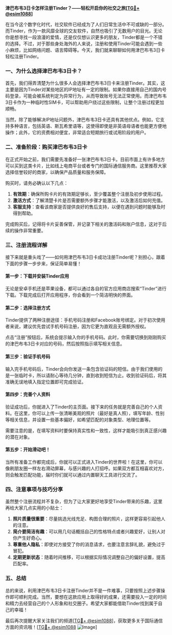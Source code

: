 **津巴布韦3日卡怎样注册Tinder？——轻松开启你的社交之旅[[TG💪+ @esim1088](https://t.me/s/esim1088)]**

在当今这个数字化时代，社交软件已经成为了人们日常生活中不可或缺的一部分。而Tinder，作为一款风靡全球的交友软件，自然也吸引了无数用户的目光。无论你是想寻找一段浪漫的爱情，还是仅仅想认识更多的朋友，Tinder都是一个不错的选择。不过，对于那些身处海外的人来说，注册和使用Tinder可能会遇到一些小麻烦，比如网络问题、语言障碍等。今天，我们就来聊聊如何用津巴布韦3日卡轻松注册Tinder。

### 一、为什么选择津巴布韦3日卡？

首先，我们得弄清楚为什么很多人会选择津巴布韦3日卡来注册Tinder。其实，这主要是因为Tinder对某些地区的IP地址有一定的限制。如果你直接用自己的国内号码登录，可能会被系统判定为异常行为，从而导致账号无法正常使用。而津巴布韦3日卡作为一种临时性SIM卡，可以帮助用户绕过这些限制，让整个注册过程更加顺畅。

当然，除了能够解决IP地址问题外，津巴布韦3日卡还具有其他优点。例如，它支持多种语言，包括英语、斯瓦希里语等，这使得即使是非英语母语者也能更方便地操作；此外，它的资费相对便宜，非常适合短期旅行或试用阶段的用户。

### 二、准备阶段：购买津巴布韦3日卡

在正式开始之前，我们需要先准备好一张津巴布韦3日卡。目前市面上有许多地方可以买到这类卡片，比如线上电商平台或者专门的国际通信服务商。这里推荐大家选择信誉较好的商家，以确保产品质量和服务保障。

购买时，请务必确认以下几点：
1. **有效期**：确保所购卡片的有效期足够长，至少覆盖整个注册及初步使用过程。
2. **激活方式**：了解清楚卡片是否需要额外步骤才能激活，以及激活后如何充值。
3. **客服支持**：查看该商家是否提供良好的售后支持，以便在遇到问题时能够及时得到帮助。

完成购买后，记得将卡片妥善保管，并记录下相关的激活码和账户信息，这对于后续的操作非常重要。

### 三、注册流程详解

接下来就是重头戏了——如何用津巴布韦3日卡成功注册Tinder呢？别担心，跟着下面的步骤一步步来，保证简单易懂！

#### 第一步：下载并安装Tinder应用
无论是安卓手机还是苹果设备，都可以通过各自的官方应用商店搜索“Tinder”进行下载。下载完成后打开应用程序，你会看到一个简洁明快的界面。

#### 第二步：选择注册方式
Tinder提供了两种注册途径：手机号码注册和Facebook账号绑定。对于初次使用者来说，建议优先尝试手机号码注册，因为它更为直观且无需额外授权。

点击“注册”按钮后，系统会提示输入你的手机号码。此时，你需要切换到刚刚购买的津巴布韦3日卡对应的号码，然后按照指示填写相关信息。

#### 第三步：验证手机号码
输入完手机号码后，Tinder会向你发送一条包含验证码的短信。由于我们使用的是一张临时卡，所以请耐心等待几分钟，直到收到短信为止。收到验证码后，将其准确无误地填入指定位置即可完成验证。

#### 第四步：完善个人资料
验证成功后，你就进入了Tinder的主页面。接下来的任务就是完善自己的个人资料。在这里，你可以上传一张清晰美观的照片（最好是真人照），填写年龄、性别等相关信息，并设置一些基本偏好，如希望匹配的对象类型、地理位置等。

需要注意的是，在填写资料时要保持真实性和一致性，这样才能吸引到真正感兴趣的潜在对象。

#### 第五步：开始滑动吧！
当所有准备工作都完成后，你就可以正式进入Tinder的世界啦！在这里，你可以像刷朋友圈一样左右滑动屏幕，与感兴趣的人打招呼。如果双方都互相喜欢对方，则会触发匹配功能，届时你们就可以通过内置聊天工具进行交流了。

### 四、注意事项与技巧分享

虽然整个注册流程并不复杂，但为了让大家更好地享受Tinder带来的乐趣，这里再给大家几点实用的小贴士：

1. **照片质量很重要**：尽量挑选光线充足、构图合理的照片，这样更容易引起他人的注意。
2. **简介要简洁有趣**：可以用几句话概括自己的性格特点或者兴趣爱好，让别人对你产生好奇心。
3. **尊重他人隐私**：即使对方接受了你的消息请求，也要注意言辞礼貌，避免过于冒犯。
4. **定期更新状态**：随着时间推移，可以根据实际情况调整自己的偏好设置，提高匹配率。

### 五、总结

总的来说，利用津巴布韦3日卡注册Tinder并不是一件难事，只要按照上述步骤操作即可顺利完成。当然，要想在这款应用上取得好的成果，还需要投入一定的时间和精力去经营自己的个人形象和社交圈子。希望大家都能借助Tinder找到属于自己的幸福！

最后再次提醒大家关注我们的频道[[TG💪+ @esim1088](https://t.me/s/esim1088)]，获取更多关于国际通信方面的资讯哦！[[TG💪+ @esim1088](https://t.me/s/esim1088) ![Image](https://i.postimg.cc/4NQfJmqS/Snipaste-2025-05-13-00-14-12.png)]
